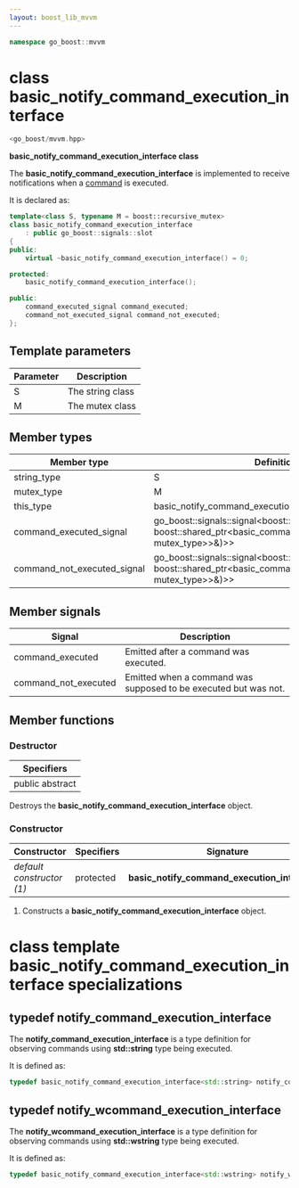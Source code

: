 ```yaml
---
layout: boost_lib_mvvm
---
```


```c++
namespace go_boost::mvvm
```

# class basic_notify_command_execution_interface

```c++
<go_boost/mvvm.hpp>
```

**basic_notify_command_execution_interface class**

The **basic_notify_command_execution_interface** is implemented to receive notifications
when a [command](./class_template_basic_command_interface.html) is executed.

It is declared as:

```c++
template<class S, typename M = boost::recursive_mutex>
class basic_notify_command_execution_interface
    : public go_boost::signals::slot
{
public:
    virtual ~basic_notify_command_execution_interface() = 0;

protected:
    basic_notify_command_execution_interface();

public:
    command_executed_signal command_executed;
    command_not_executed_signal command_not_executed;
};
```

## Template parameters

Parameter | Description
-|-
S | The string class
M | The mutex class

## Member types

Member type | Definition
-|-
string_type | S
mutex_type | M
this_type | basic_notify_command_execution_interface<S, M>
command_executed_signal | go_boost\::signals\::signal<boost\::function<void(const boost\::shared_ptr<basic_command_interface<string_type, mutex_type>>&)>>
command_not_executed_signal | go_boost\::signals\::signal<boost\::function<void(const boost\::shared_ptr<basic_command_interface<string_type, mutex_type>>&)>>

## Member signals

Signal | Description
-|-
command_executed | Emitted after a command was executed.
command_not_executed | Emitted when a command was supposed to be executed but was not.

## Member functions

### Destructor

Specifiers |
-|
public abstract |

Destroys the **basic_notify_command_execution_interface** object.

### Constructor

Constructor | Specifiers | Signature
-|-|-
*default constructor (1)* | protected | **basic_notify_command_execution_interface**()

1. Constructs a **basic_notify_command_execution_interface** object.

# class template basic_notify_command_execution_interface specializations

## typedef notify_command_execution_interface

The **notify_command_execution_interface** is a type definition for observing commands
using **std::string** type being executed.

It is defined as:

```c++
typedef basic_notify_command_execution_interface<std::string> notify_command_execution_interface;
```

## typedef notify_wcommand_execution_interface

The **notify_wcommand_execution_interface** is a type definition for observing commands
using **std::wstring** type being executed.

It is defined as:

```c++
typedef basic_notify_command_execution_interface<std::wstring> notify_wcommand_execution_interface;
```
